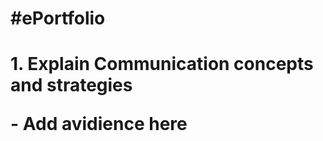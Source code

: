 <h1> #ePortfolio <h1>
<p> 1. Explain Communication concepts and strategies <p>
  - Add avidience here
  
